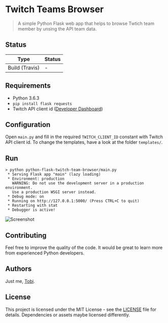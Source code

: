# Twitch Teams Browser
> A simple Python Flask web app that helps to browse Twtich team member by unsing the API team data.

## Status

|Type|Status|
|----|------|
|Build (Travis)| - |

## Requirements

- Python 3.6.3
- `pip install flask requests`
- Twitch API client id ([Developer Dashboard](https://dev.twitch.tv/console/apps))

## Configuration

Open `main.py` and fill in the required `TWITCH_CLIENT_ID` constant with Twitch API client id.
To change the templates, have a look at the folder `templates/`.

## Run

```
> python python-flask-twitch-team-browser/main.py
 * Serving Flask app "main" (lazy loading)
 * Environment: production
   WARNING: Do not use the development server in a production environment.
   Use a production WSGI server instead.
 * Debug mode: on
 * Running on http://127.0.0.1:5000/ (Press CTRL+C to quit)
 * Restarting with stat
 * Debugger is active!
```

![Screenshot](https://tscholze.uber.space/wp-content/uploads/2019/04/Bildschirmfoto-2019-04-06-um-09.08.08-768x937.png)


## Contributing

Feel free to improve the quality of the code. It would be great to learn more from experienced Python developers.

## Authors

Just me, [Tobi]([https://tscholze.github.io).

## License

This project is licensed under the MIT License - see the [LICENSE](LICENSE.md) file for details.
Dependencies or assets maybe licensed differently.

